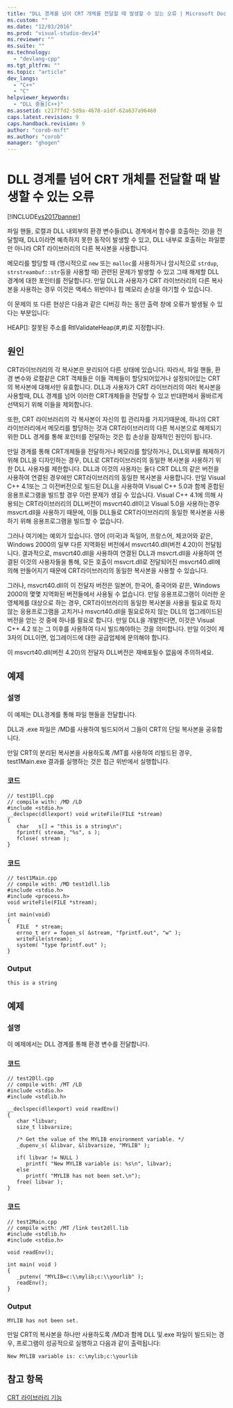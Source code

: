 ```yaml
---
title: "DLL 경계를 넘어 CRT 개체를 전달할 때 발생할 수 있는 오류 | Microsoft Docs"
ms.custom: ""
ms.date: "12/03/2016"
ms.prod: "visual-studio-dev14"
ms.reviewer: ""
ms.suite: ""
ms.technology: 
  - "devlang-cpp"
ms.tgt_pltfrm: ""
ms.topic: "article"
dev_langs: 
  - "C++"
  - "C"
helpviewer_keywords: 
  - "DLL 충돌[C++]"
ms.assetid: c217ffd2-5d9a-4678-a1df-62a637a96460
caps.latest.revision: 9
caps.handback.revision: 9
author: "corob-msft"
ms.author: "corob"
manager: "ghogen"
---
```

# DLL 경계를 넘어 CRT 개체를 전달할 때 발생할 수 있는 오류
[!INCLUDE[vs2017banner](../assembler/inline/includes/vs2017banner.md)]

파일 핸들, 로캘과 DLL 내외부의 환경 변수들\(DLL 경계에서 함수를 호출하는 것\)을 전달할때, DLL이라면 예측하지 못한 동작이 발생할 수 있고, DLL 내부로 호출하는 파일뿐만 아니라 CRT 라이브러리의 다른 복사본을 사용합니다.  
  
 메모리를 할당할 때 \(명시적으로 `new` 또는 `malloc`를 사용하거나 암시적으로 `strdup`, `strstreambuf::str`등을 사용할 때\) 관련된 문제가 발생할 수 있고 그때 해제할 DLL 경계에 대한 포인터를 전달합니다.  만일 DLL과 사용자가 CRT 라이브러리의 다른 복사본을 사용하는 경우 이것은 액세스 위반이나 힙 메모리 손상을 야기할 수 있습니다.  
  
 이 문제의 또 다른 현상은 다음과 같은 디버깅 하는 동안 출력 창에 오류가 발생될 수 있다는 부분입니다:  
  
 HEAP\[\]: 잘못된 주소를 RtlValidateHeap\(\#,\#\)로 지정합니다.  
  
## 원인  
 CRT라이브러리의 각 복사본은 분리되어 다른 상태에 있습니다.  따라서, 파일 핸들, 환경 변수와 로캘같은 CRT 객체들은 이들 객체들이 할당되어있거나 설정되어있는 CRT의 복사본에 대해서만 유효합니다.  DLL과 사용자가 CRT 라이브러리의 여러 복사본을 사용할때, DLL 경계를 넘어 이러한 CRT개체들을 전달할 수 있고 반대편에서 올바르게 선택되기 위해 이들을 제외합니다.  
  
 또한, CRT 라이브러리의 각 복사본이 자신의 힙 관리자를 가지기때문에, 하나의 CRT 라이브러리에서 메모리를 할당하는 것과 CRT라이브러리의 다른 복사본으로 해제되기 위한 DLL 경게를 통해 포인터를 전달하는 것은 힙 손상을 잠재적인 원인이 됩니다.  
  
 만일 경계를 통해 CRT개체들을 전달하거나 메모리를 할당하거나, DLL외부를 해제하기 위해 DLL을 디자인하는 경우, DLL로 CRT라이브러리의 동일한 복사본을 사용하기 위한 DLL 사용자를 제한합니다.  DLL과 이것의 사용자는 둘다 CRT DLL의 같은 버전을 사용하여 연결된 경우에만 CRT라이브러리의 동일한 복사본을 사용합니다.  만일 Visual C\+\+ 4.1또는 그 이전버전으로 빌드된 DLL을 사용하여 Visual C\+\+ 5.0과 함께 혼합된 응용프로그램을 빌드할 경우 이런 문제가 생길 수 있습니다.  Visual C\+\+ 4.1에 의해 사용되는 CRT라이브러리의 DLL버전이 msvcrt40.dll이고 Visual 5.0을 사용하는경우 msvcrt.dll을 사용하기 때문에, 이들 DLL들로 CRT라이브러리의 동일한 복사본을 사용하기 위해 응용프로그램을 빌드할 수 없습니다.  
  
 그러나 여기에는 예외가 있습니다.  영어 \(미국\)과 독일어, 프랑스어, 체코어와 같은, Windows 2000의 일부 다른 지역화된 버전에서 msvcrt40.dll\(버전 4.20\)이 전달됩니다.  결과적으로, msvcrt40.dll을 사용하여 연결된 DLL과 msvcrt.dll을 사용하여 연결된 이것의 사용자들을 통해, 모든 호출이 msvcrt.dll로 전달되어진 msvcrt40.dll에 의해 만들어지기 때문에 CRT라이브러리의 동일한 복사본을 사용할 수 있습니다.  
  
 그러나, msvcrt40.dll의 이 전달자 버전은 일본어, 한국어, 중국어와 같은, Windows 2000의 몇몇 지역화된 버전들에서 사용될 수 없습니다.  만일 응용프로그램이 이러한 운영체제를 대상으로 하는 경우, CRT라이브러리의 동일한 복사본을 사용을 필요로 하지 않는 응용프로그램을 고치거나 msvcrt40.dll을 필요로하지 않는 DLL의 업그레이드된 버전을 얻는 것 중에 하나를 필요로 합니다.  만일 DLL을 개발한다면, 이것은 Visual C\+\+ 4.2 또는 그 이후를 사용하여 다시 빌드해야하는 것을 의미합니다.  만일 이것이 제 3자의 DLL이면, 업그레이드에 대한 공급업체에 문의해야 합니다.  
  
 이 msvcrt40.dll\(버전 4.20\)의 전달자 DLL버전은 재배포될수 없음에 주의하세요.  
  
## 예제  
  
### 설명  
 이 예제는 DLL경계를 통해 파일 핸들을 전달합니다.  
  
 DLL과 .exe 파일은 \/MD를 사용하여 빌드되어서 그들이 CRT의 단일 복사본을 공유합니다.  
  
 만일 CRT의 분리된 복사본을 사용하도록 \/MT를 사용하여 리빌드된 경우, test1Main.exe 결과를 실행하는 것은 접근 위반에서 실행합니다.  
  
### 코드  
  
```  
// test1Dll.cpp  
// compile with: /MD /LD  
#include <stdio.h>  
__declspec(dllexport) void writeFile(FILE *stream)  
{  
   char   s[] = "this is a string\n";  
   fprintf( stream, "%s", s );  
   fclose( stream );  
}  
```  
  
### 코드  
  
```  
// test1Main.cpp  
// compile with: /MD test1dll.lib  
#include <stdio.h>  
#include <process.h>  
void writeFile(FILE *stream);  
  
int main(void)  
{  
   FILE  * stream;  
   errno_t err = fopen_s( &stream, "fprintf.out", "w" );  
   writeFile(stream);  
   system( "type fprintf.out" );  
}  
```  
  
### Output  
  
```  
this is a string  
```  
  
## 예제  
  
### 설명  
 이 예제에서는 DLL 경계를 통해 환경 변수를 전달합니다.  
  
### 코드  
  
```  
// test2Dll.cpp  
// compile with: /MT /LD  
#include <stdio.h>  
#include <stdlib.h>  
  
__declspec(dllexport) void readEnv()  
{  
   char *libvar;  
   size_t libvarsize;  
  
   /* Get the value of the MYLIB environment variable. */   
   _dupenv_s( &libvar, &libvarsize, "MYLIB" );  
  
   if( libvar != NULL )  
      printf( "New MYLIB variable is: %s\n", libvar);  
   else  
      printf( "MYLIB has not been set.\n");  
   free( libvar );  
}  
```  
  
### 코드  
  
```  
// test2Main.cpp  
// compile with: /MT /link test2dll.lib  
#include <stdlib.h>  
#include <stdio.h>  
  
void readEnv();  
  
int main( void )  
{  
   _putenv( "MYLIB=c:\\mylib;c:\\yourlib" );  
   readEnv();  
}  
```  
  
### Output  
  
```  
MYLIB has not been set.  
```  
  
 만일 CRT의 복사본을 하나만 사용하도록 \/MD과 함께 DLL 및.exe 파일이 빌드되는 경우, 프로그램이 성공적으로 실행하고 다음과 같이 출력됩니다:  
  
```  
New MYLIB variable is: c:\mylib;c:\yourlib  
```  
  
## 참고 항목  
 [CRT 라이브러리 기능](../c-runtime-library/crt-library-features.md)